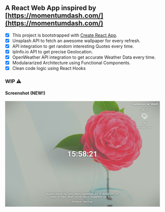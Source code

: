 ## A React Web App inspired by [https://momentumdash.com/](https://momentumdash.com/)

- [x] This project is bootstrapped with [Create React App](https://github.com/facebook/create-react-app).
- [x] Unsplash API to fetch an awesome wallpaper for every refresh.
- [x] API integration to get random interesting Quotes every time.
- [x] IpInfo.io API to get precise Geolocation.
- [x] OpenWeather API integration to get accurate Weather Data every time.
- [x] Modulararized Architecture using Functional Components.
- [x] Clean code logic using React Hooks

### WIP ⚠️

#### Screenshot (NEW!)

![alt text](https://github.com/vale-c/new-momentum-dash/blob/main/screenshot.png)
